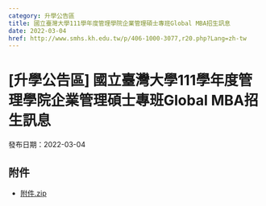 ```yaml
---
category: 升學公告區
title: 國立臺灣大學111學年度管理學院企業管理碩士專班Global MBA招生訊息
date: 2022-03-04
href: http://www.smhs.kh.edu.tw/p/406-1000-3077,r20.php?Lang=zh-tw
---
```


# [升學公告區] 國立臺灣大學111學年度管理學院企業管理碩士專班Global MBA招生訊息

發布日期：2022-03-04



## 附件

- [附件.zip](https://www.smhs.kh.edu.tw/app/index.php?Action=downloadfile&file=WVhSMFlXTm9MemN3TDNCMFlWOHlPRFEwWHpNMU9UY3hOVEpmTmpjek1EZ3VlbWx3&fname=DGGGROTSYWQO41XX50LKSWHGRK30OOLKDGUWTSKK4125MLVWKPROVTPOUSSSPKPO)
